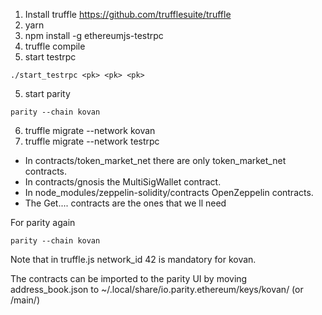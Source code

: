 1. Install truffle https://github.com/trufflesuite/truffle
2. yarn
3. npm install -g ethereumjs-testrpc
3. truffle compile
4. start testrpc 

`./start_testrpc <pk> <pk> <pk>`


5. start parity 

`parity --chain kovan`

6. truffle migrate --network kovan
7. truffle migrate --network testrpc


 - In contracts/token_market_net there are only token_market_net contracts.
 - In contracts/gnosis the MultiSigWallet contract.
 - In node_modules/zeppelin-solidity/contracts OpenZeppelin contracts.
 - The Get.... contracts are the ones that we ll need

For parity again

`parity --chain kovan`

Note that in truffle.js network_id 42 is mandatory for kovan.

The contracts can be imported to the parity UI by moving address_book.json to ~/.local/share/io.parity.ethereum/keys/kovan/ (or /main/)